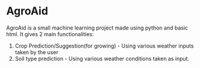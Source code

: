 # AgroAid

AgroAid is a small machine learning project made using python and basic html. It gives 2 main functionalities:
1. Crop Prediction/Suggestion(for growing) - Using various weather inputs taken by the user
2. Soil type prediction - Using various weather conditions taken as input.
